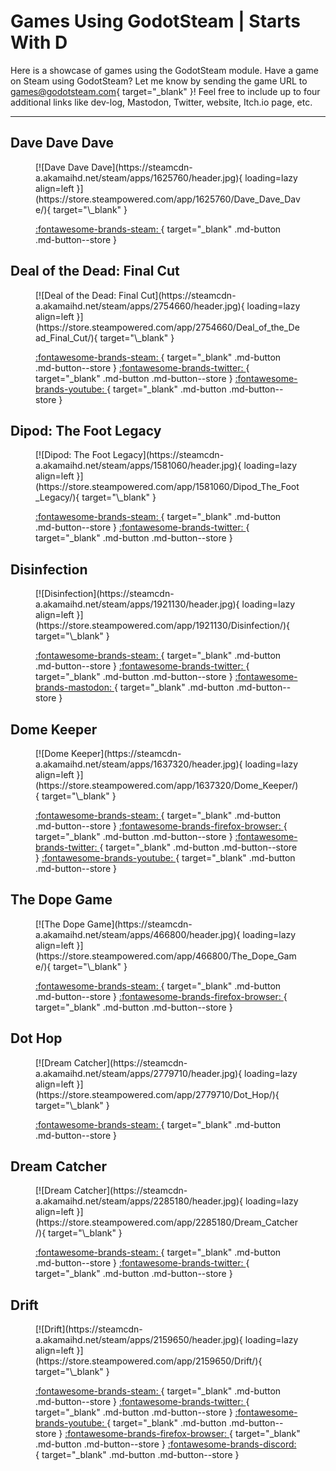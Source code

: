 # Games Using GodotSteam | Starts With D

Here is a showcase of games using the GodotSteam module. Have a game on Steam using GodotSteam? Let me know by sending the game URL to [games@godotsteam.com](mailto:games@godotsteam.com){ target="\_blank" }!  Feel free to include up to four additional links like dev-log, Mastodon, Twitter, website, Itch.io page, etc.

---
<div id="games" markdown>

## Dave Dave Dave
<figure class="game" markdown>
[![Dave Dave Dave](https://steamcdn-a.akamaihd.net/steam/apps/1625760/header.jpg){ loading=lazy align=left }](https://store.steampowered.com/app/1625760/Dave_Dave_Dave/){ target="\_blank" }

[ :fontawesome-brands-steam: ](https://store.steampowered.com/app/1625760/Dave_Dave_Dave/){ target="\_blank" .md-button .md-button--store }
</figure>

## Deal of the Dead: Final Cut
<figure class="game" markdown>
[![Deal of the Dead: Final Cut](https://steamcdn-a.akamaihd.net/steam/apps/2754660/header.jpg){ loading=lazy align=left }](https://store.steampowered.com/app/2754660/Deal_of_the_Dead_Final_Cut/){ target="\_blank" }

[ :fontawesome-brands-steam: ](https://store.steampowered.com/app/2754660/Deal_of_the_Dead_Final_Cut/){ target="\_blank" .md-button .md-button--store }
[ :fontawesome-brands-twitter: ](https://twitter.com/SnarkleStudios){ target="\_blank" .md-button .md-button--store }
[ :fontawesome-brands-youtube: ](https://www.youtube.com/@snarklestudios){ target="\_blank" .md-button .md-button--store }
</figure>

## Dipod: The Foot Legacy
<figure class="game" markdown>
[![Dipod: The Foot Legacy](https://steamcdn-a.akamaihd.net/steam/apps/1581060/header.jpg){ loading=lazy align=left }](https://store.steampowered.com/app/1581060/Dipod_The_Foot_Legacy/){ target="\_blank" }

[ :fontawesome-brands-steam: ](https://store.steampowered.com/app/1581060/Dipod_The_Foot_Legacy/){ target="\_blank" .md-button .md-button--store }
[ :fontawesome-brands-twitter: ](https://twitter.com/codingapegames){ target="\_blank" .md-button .md-button--store }
</figure>

## Disinfection
<figure class="game" markdown>
[![Disinfection](https://steamcdn-a.akamaihd.net/steam/apps/1921130/header.jpg){ loading=lazy align=left }](https://store.steampowered.com/app/1921130/Disinfection/){ target="\_blank" }

[ :fontawesome-brands-steam: ](https://store.steampowered.com/app/1921130/Disinfection/){ target="\_blank" .md-button .md-button--store }
[ :fontawesome-brands-twitter: ](https://twitter.com/EvilTurtleGames){ target="\_blank" .md-button .md-button--store }
[ :fontawesome-brands-mastodon: ](https://mastodon.gamedev.place/@evilturtle){ target="\_blank" .md-button .md-button--store }
</figure>

## Dome Keeper
<figure class="game" markdown>
[![Dome Keeper](https://steamcdn-a.akamaihd.net/steam/apps/1637320/header.jpg){ loading=lazy align=left }](https://store.steampowered.com/app/1637320/Dome_Keeper/){ target="\_blank" }

[ :fontawesome-brands-steam: ](https://store.steampowered.com/app/1637320/Dome_Keeper/){ target="\_blank" .md-button .md-button--store }
[ :fontawesome-brands-firefox-browser: ](https://rawfury.com/games/dome-keeper/){ target="\_blank" .md-button .md-button--store }
[ :fontawesome-brands-twitter: ](https://twitter.com/BippinBits){ target="\_blank" .md-button .md-button--store }
[ :fontawesome-brands-youtube: ](https://www.youtube.com/channel/UCWOgdIjhxyzHe6pmE1yGX6Q){ target="\_blank" .md-button .md-button--store }
</figure>

## The Dope Game
<figure class="game" markdown>
[![The Dope Game](https://steamcdn-a.akamaihd.net/steam/apps/466800/header.jpg){ loading=lazy align=left }](https://store.steampowered.com/app/466800/The_Dope_Game/){ target="\_blank" }

[ :fontawesome-brands-steam: ](https://store.steampowered.com/app/466800/The_Dope_Game/){ target="\_blank" .md-button .md-button--store }
[ :fontawesome-brands-firefox-browser: ](https://coaguco.com/games/dope){ target="\_blank" .md-button .md-button--store }
</figure>

## Dot Hop
<figure class="game" markdown>
[![Dream Catcher](https://steamcdn-a.akamaihd.net/steam/apps/2779710/header.jpg){ loading=lazy align=left }](https://store.steampowered.com/app/2779710/Dot_Hop/){ target="\_blank" }

[ :fontawesome-brands-steam: ](https://store.steampowered.com/app/2779710/Dot_Hop/){ target="\_blank" .md-button .md-button--store }
</figure>

## Dream Catcher
<figure class="game" markdown>
[![Dream Catcher](https://steamcdn-a.akamaihd.net/steam/apps/2285180/header.jpg){ loading=lazy align=left }](https://store.steampowered.com/app/2285180/Dream_Catcher/){ target="\_blank" }

[ :fontawesome-brands-steam: ](https://store.steampowered.com/app/2285180/Dream_Catcher/){ target="\_blank" .md-button .md-button--store }
[ :fontawesome-brands-twitter: ](https://twitter.com/indigoblin){ target="\_blank" .md-button .md-button--store }
</figure>

## Drift
<figure class="game" markdown>
[![Drift](https://steamcdn-a.akamaihd.net/steam/apps/2159650/header.jpg){ loading=lazy align=left }](https://store.steampowered.com/app/2159650/Drift/){ target="\_blank" }

[ :fontawesome-brands-steam: ](https://store.steampowered.com/app/2159650/Drift/){ target="\_blank" .md-button .md-button--store }
[ :fontawesome-brands-twitter: ](https://twitter.com/DriftSciFi){ target="\_blank" .md-button .md-button--store }
[ :fontawesome-brands-youtube: ](https://www.youtube.com/channel/UCPMZ3EC82Bb3dzmyJF20H1Q/){ target="\_blank" .md-button .md-button--store }
[ :fontawesome-brands-firefox-browser: ](https://kar.games){ target="\_blank" .md-button .md-button--store }
[ :fontawesome-brands-discord: ](https://discord.gg/6QjkSMTPbZ){ target="\_blank" .md-button .md-button--store }
</figure>

</div>